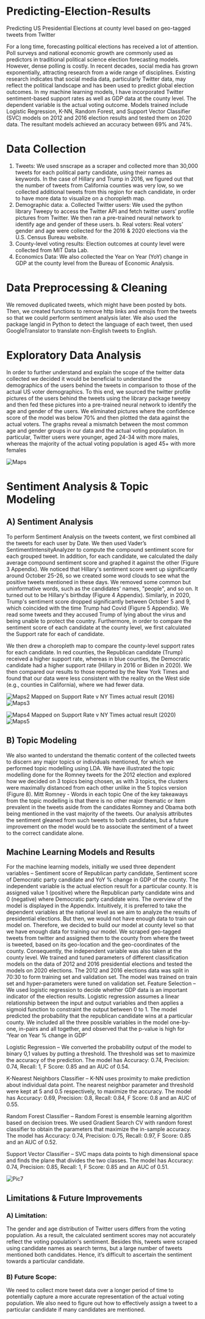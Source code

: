 # Predicting-Election-Results
Predicting US Presidential Elections at county level based on geo-tagged tweets from Twitter

For a long time, forecasting political elections has received a lot of attention. Poll surveys and 
national economic growth are commonly used as predictors in traditional political science election 
forecasting models. However, dense polling is costly. In recent decades, social media has grown 
exponentially, attracting research from a wide range of disciplines. Existing research indicates that 
social media data, particularly Twitter data, may reflect the political landscape and has been used 
to predict global election outcomes. In my machine learning models, I have incorporated Twitter sentiment-based 
support rates as well as GDP data at the county level. The dependent variable is the actual voting 
outcome. Models trained include Logistic Regression, K-NN, Random Forest, and Support Vector Classifier 
(SVC) models on 2012 and 2016 election results and tested them on 2020 data. The resultant models 
achieved an accuracy between 69% and 74%.


# Data Collection
1. Tweets: We used snscrape as a scraper and collected more than 30,000 tweets for each 
political party candidate, using their names as keywords. 
In the case of Hillary and Trump in 2016, we figured out that the number of tweets from 
California counties was very low, so we collected additional tweets from this region for each 
candidate, in order to have more data to visualize on a choropleth map.
2. Demographic data:
a. Collected Twitter users: We used the python library Tweepy to access the Twitter API 
and fetch twitter users’ profile pictures from Twitter. We then ran a pre-trained neural 
network to identify age and gender of these users.
b. Real voters: Real voters’ gender and age were collected for the 2016 & 2020 elections 
via the U.S. Census Bureau website.
3. County-level voting results: Election outcomes at county level were collected from MIT 
Data Lab.
4. Economics Data: We also collected the Year on Year (YoY) change in GDP at the county 
level from the Bureau of Economic Analysis.


# Data Preprocessing & Cleaning
We removed duplicated tweets, which might have been posted by bots. Then, we created functions 
to remove http links and emojis from the tweets so that we could perform sentiment analysis later.
We also used the package langid in Python to detect the language of each tweet, then used 
GoogleTranslator to translate non-English tweets to English.


# Exploratory Data Analysis
In order to further understand and explain the scope of the twitter data collected we decided it 
would be beneficial to understand the demographics of the users behind the tweets in comparison 
to those of the actual US voter demographics.
To this end, we sourced the twitter profile pictures of the users behind the tweets using the library 
package tweepy and then fed these pictures into a pre-trained neural network to identify the age 
and gender of the users. We eliminated pictures where the confidence score of the model was 
below 70% and then plotted the data against the actual voters. The graphs reveal a mismatch 
between the most common age and gender groups in our data and the actual voting population.
In particular, Twitter users were younger, aged 24-34 with more males, whereas the majority of 
the actual voting population is aged 45+ with more females

![Maps](Misc/Picture1.png)

# Sentiment Analysis & Topic Modeling
## A) Sentiment Analysis
To perform Sentiment Analysis on the tweets content, we first combined all the tweets for each 
user by Date. We then used Vader’s SentimentIntensityAnalyzer to compute the compound 
sentiment score for each grouped tweet.
In addition, for each candidate, we calculated the daily average compound sentiment score and 
graphed it against the other (Figure 3 Appendix). We noticed that Hillary's sentiment score went 
up significantly around October 25-26, so we created some word clouds to see what the positive 
tweets mentioned in these days. We removed some common but uninformative words, such as the 
candidates' names, "people", and so on. It turned out to be Hillary's birthday (Figure 4 Appendix).
Similarly, in 2020, Trump's sentiment score dropped significantly between October 5 and 9, which 
coincided with the time Trump had Covid (Figure 5 Appendix). We read some tweets and they 
accused Trump of lying about the virus and being unable to protect the country.
Furthermore, in order to compare the sentiment score of each candidate at the county level, we 
first calculated the Support rate for each of candidate.

We then drew a choropleth map to compare the county-level support rates for each candidate.
In red counties, the Republican candidate (Trump) received a higher support rate, 
whereas in blue counties, the Democratic candidate had a higher support rate (Hillary in 2016 or 
Biden in 2020).
We then compared our results to those reported by the New York Times and found that our data 
were less consistent with the reality on the West side (e.g., counties in California), where we had 
fewer data.

![Maps2](Misc/Picture2.JPG)
Mapped on Support Rate                      v                          NY Times actual result (2016)
![Maps3](Misc/Picture3.JPG)

![Maps4](Misc/Picture4.JPG)
Mapped on Support Rate                      v                          NY Times actual result (2020)
![Maps5](Misc/Picture5.JPG)

## B) Topic Modeling
We also wanted to understand the thematic content of the collected tweets to discern any major 
topics or individuals mentioned, for which we performed topic modelling using LDA. We have 
illustrated the topic modelling done for the Romney tweets for the 2012 election and explored how 
we decided on 3 topics being chosen, as with 3 topics, the clusters were maximally distanced from 
each other unlike in the 5 topics version (Figure 8).
Mitt Romney - Words in each topic
One of the key takeaways from the topic modelling is that there is no other major thematic or item 
prevalent in the tweets aside from the candidates Romney and Obama both being mentioned in the 
vast majority of the tweets. Our analysis attributes the sentiment gleaned from such tweets to both 
candidates, but a future improvement on the model would be to associate the sentiment of a tweet 
to the correct candidate alone.

## Machine Learning Models and Results
For the machine learning models, initially we used three dependent variables – Sentiment score of 
Republican party candidate, Sentiment score of Democratic party candidate and YoY % change in 
GDP of the county. The independent variable is the actual election result for a particular county. 
It is assigned value 1 (positive) where the Republican party candidate wins and 0 (negative) where 
Democratic party candidate wins. The overview of the model is displayed in the Appendix. 
Intuitively, it is preferred to take the dependent variables at the national level as we aim to analyze 
the results of presidential elections. But then, we would not have enough data to train our model 
on. Therefore, we decided to build our model at county level so that we have enough data for 
training our model. We scraped geo-tagged tweets from twitter and assigned them to the county 
from where the tweet is tweeted, based on its geo-location and the geo-coordinates of the county. 
Consequently, the independent variable was also taken at the county level. We trained and tuned 
parameters of different classification models on the data of 2012 and 2016 presidential elections 
and tested the models on 2020 elections. The 2012 and 2016 elections data was split in 70:30 to 
form training set and validation set. The model was trained on train set and hyper-parameters were 
tuned on validation set. 
Feature Selection – We used logistic regression to decide whether GDP data is an important 
indicator of the election results. Logistic regression assumes a linear relationship between the input 
and output variables and then applies a sigmoid function to constraint the output between 0 to 1. 
The model predicted the probability that the republican candidate wins at a particular county. We 
included all the three possible variables in the model one-by-one, in-pairs and all together, and 
observed that the p-value is high for ‘Year on Year % change in GDP’

Logistic Regression – We converted the probability output of the model to binary 0,1 values by 
putting a threshold. The threshold was set to maximize the accuracy of the prediction. The model 
has Accuracy: 0.74, Precision: 0.74, Recall: 1, F Score: 0.85 and an AUC of 0.54.

K-Nearest Neighbors Classifier – K-NN uses proximity to make prediction about individual data 
point. The nearest neighbor parameter and threshold were kept at 5 and 0.5 respectively, to 
maximize the accuracy. The model has Accuracy: 0.69, Precision: 0.8, Recall: 0.84, F Score: 0.8 
and an AUC of 0.55.

Random Forest Classifier – Random Forest is ensemble learning algorithm based on decision 
trees. We used Gradient Search CV with random forest classifier to obtain the parameters that 
maximize the in-sample accuracy. The model has Accuracy: 0.74, Precision: 0.75, Recall: 0.97, F 
Score: 0.85 and an AUC of 0.52.

Support Vector Classifier – SVC maps data points to high dimensional space and finds the plane 
that divides the two classes. The model has Accuracy: 0.74, Precision: 0.85, Recall: 1, F Score: 
0.85 and an AUC of 0.51.

![Pic7](Misc/Picture7.JPG)

## Limitations & Future Improvements
### A) Limitation:
The gender and age distribution of Twitter users differs from the voting population. As a result, 
the calculated sentiment scores may not accurately reflect the voting population's sentiment.
Besides this, tweets were scraped using candidate names as search terms, but a large number of 
tweets mentioned both candidates. Hence, it’s difficult to ascertain the sentiment towards a 
particular candidate.
### B) Future Scope:
We need to collect more tweet data over a longer period of time to potentially capture a more 
accurate representation of the actual voting population. We also need to figure out how to 
effectively assign a tweet to a particular candidate if many candidates are mentioned.
